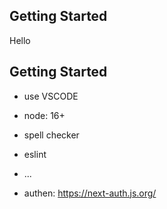 ## Getting Started
Hello

## Getting Started

- use VSCODE
- node: 16+

- spell checker
- eslint
- ...

- authen: https://next-auth.js.org/